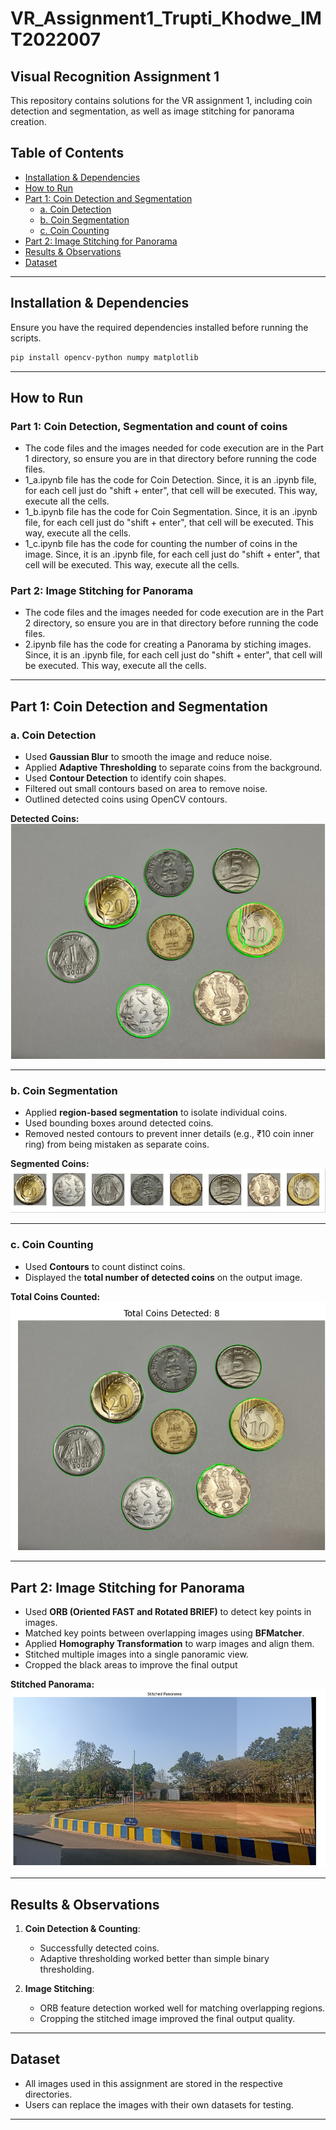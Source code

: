 # VR_Assignment1_Trupti_Khodwe_IMT2022007

## Visual Recognition Assignment 1

This repository contains solutions for the VR assignment 1, including coin detection and segmentation, as well as image stitching for panorama creation.

## Table of Contents
- [Installation & Dependencies](#installation--dependencies)
- [How to Run](#how-to-run)
- [Part 1: Coin Detection and Segmentation](#part-1-coin-detection-and-segmentation)
  - [a. Coin Detection](#a-coin-detection)
  - [b. Coin Segmentation](#b-coin-segmentation)
  - [c. Coin Counting](#c-coin-counting)
- [Part 2: Image Stitching for Panorama](#part-2-image-stitching-for-panorama)
- [Results & Observations](#results--observations)
- [Dataset](#dataset)

---

## Installation & Dependencies
Ensure you have the required dependencies installed before running the scripts.

```bash
pip install opencv-python numpy matplotlib
```

---

## How to Run
### Part 1: Coin Detection, Segmentation and count of coins

- The code files and the images needed for code execution are in the Part 1 directory, so ensure you are in that directory before running the code files.  
- 1_a.ipynb file has the code for Coin Detection. Since, it is an .ipynb file, for each cell just do "shift + enter", that cell will be executed. This way, execute all the cells. 
- 1_b.ipynb file has the code for Coin Segmentation. Since, it is an .ipynb file, for each cell just do "shift + enter", that cell will be executed. This way, execute all the cells. 
- 1_c.ipynb file has the code for counting the number of coins in the image. Since, it is an .ipynb file, for each cell just do "shift + enter", that cell will be executed. This way, execute all the cells. 

### Part 2: Image Stitching for Panorama

- The code files and the images needed for code execution are in the Part 2 directory, so ensure you are in that directory before running the code files.  
- 2.ipynb file has the code for creating a Panorama by stiching images. Since, it is an .ipynb file, for each cell just do "shift + enter", that cell will be executed. This way, execute all the cells.

---

## Part 1: Coin Detection and Segmentation

### a. Coin Detection
- Used **Gaussian Blur** to smooth the image and reduce noise.
- Applied **Adaptive Thresholding** to separate coins from the background.
- Used **Contour Detection** to identify coin shapes.
- Filtered out small contours based on area to remove noise.
- Outlined detected coins using OpenCV contours.

**Detected Coins:**  
![Detected Coins](Part%201/1_a.png)

---

### b. Coin Segmentation
- Applied **region-based segmentation** to isolate individual coins.
- Used bounding boxes around detected coins.
- Removed nested contours to prevent inner details (e.g., ₹10 coin inner ring) from being mistaken as separate coins.

**Segmented Coins:**  
![Segmented Coins](Part%201/1_b.png)

---

### c. Coin Counting
- Used **Contours** to count distinct coins.
- Displayed the **total number of detected coins** on the output image.

**Total Coins Counted:**  
![Total Coins Counted](Part%201/1_c.png)

---

## Part 2: Image Stitching for Panorama
- Used **ORB (Oriented FAST and Rotated BRIEF)** to detect key points in images.
- Matched key points between overlapping images using **BFMatcher**.
- Applied **Homography Transformation** to warp images and align them.
- Stitched multiple images into a single panoramic view.
- Cropped the black areas to improve the final output

**Stitched Panorama:**  
![Stitched Panorama](Part%202/Final%20Output%20Images/Final_Panorama.png)

---

## Results & Observations
1. **Coin Detection & Counting**:
   - Successfully detected coins.
   - Adaptive thresholding worked better than simple binary thresholding.

2. **Image Stitching**:
   - ORB feature detection worked well for matching overlapping regions.
   - Cropping the stitched image improved the final output quality.

---

## Dataset
- All images used in this assignment are stored in the respective directories.
- Users can replace the images with their own datasets for testing.

---
